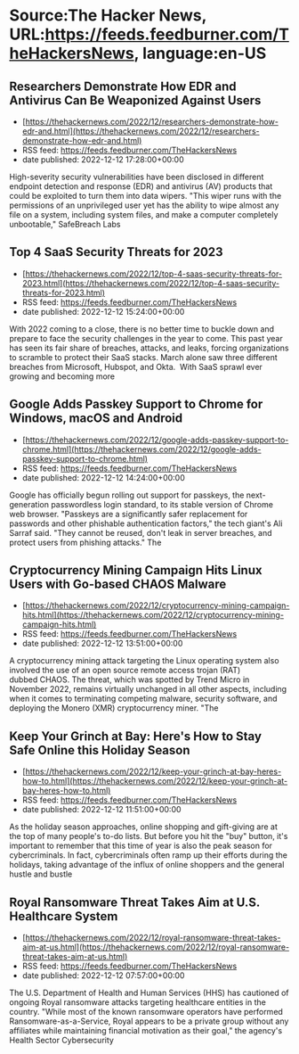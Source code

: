 # Source:The Hacker News, URL:https://feeds.feedburner.com/TheHackersNews, language:en-US

## Researchers Demonstrate How EDR and Antivirus Can Be Weaponized Against Users
 - [https://thehackernews.com/2022/12/researchers-demonstrate-how-edr-and.html](https://thehackernews.com/2022/12/researchers-demonstrate-how-edr-and.html)
 - RSS feed: https://feeds.feedburner.com/TheHackersNews
 - date published: 2022-12-12 17:28:00+00:00

High-severity security vulnerabilities have been disclosed in different endpoint detection and response (EDR) and antivirus (AV) products that could be exploited to turn them into data wipers.
"This wiper runs with the permissions of an unprivileged user yet has the ability to wipe almost any file on a system, including system files, and make a computer completely unbootable," SafeBreach Labs

## Top 4 SaaS Security Threats for 2023
 - [https://thehackernews.com/2022/12/top-4-saas-security-threats-for-2023.html](https://thehackernews.com/2022/12/top-4-saas-security-threats-for-2023.html)
 - RSS feed: https://feeds.feedburner.com/TheHackersNews
 - date published: 2022-12-12 15:24:00+00:00

With 2022 coming to a close, there is no better time to buckle down and prepare to face the security challenges in the year to come. This past year has seen its fair share of breaches, attacks, and leaks, forcing organizations to scramble to protect their SaaS stacks. March alone saw three different breaches from Microsoft, Hubspot, and Okta. 
With SaaS sprawl ever growing and becoming more

## Google Adds Passkey Support to Chrome for Windows, macOS and Android
 - [https://thehackernews.com/2022/12/google-adds-passkey-support-to-chrome.html](https://thehackernews.com/2022/12/google-adds-passkey-support-to-chrome.html)
 - RSS feed: https://feeds.feedburner.com/TheHackersNews
 - date published: 2022-12-12 14:24:00+00:00

Google has officially begun rolling out support for passkeys, the next-generation passwordless login standard, to its stable version of Chrome web browser.
"Passkeys are a significantly safer replacement for passwords and other phishable authentication factors," the tech giant's Ali Sarraf said. "They cannot be reused, don't leak in server breaches, and protect users from phishing attacks."
The

## Cryptocurrency Mining Campaign Hits Linux Users with Go-based CHAOS Malware
 - [https://thehackernews.com/2022/12/cryptocurrency-mining-campaign-hits.html](https://thehackernews.com/2022/12/cryptocurrency-mining-campaign-hits.html)
 - RSS feed: https://feeds.feedburner.com/TheHackersNews
 - date published: 2022-12-12 13:51:00+00:00

A cryptocurrency mining attack targeting the Linux operating system also involved the use of an open source remote access trojan (RAT) dubbed CHAOS.
The threat, which was spotted by Trend Micro in November 2022, remains virtually unchanged in all other aspects, including when it comes to terminating competing malware, security software, and deploying the Monero (XMR) cryptocurrency miner.
"The

## Keep Your Grinch at Bay: Here's How to Stay Safe Online this Holiday Season
 - [https://thehackernews.com/2022/12/keep-your-grinch-at-bay-heres-how-to.html](https://thehackernews.com/2022/12/keep-your-grinch-at-bay-heres-how-to.html)
 - RSS feed: https://feeds.feedburner.com/TheHackersNews
 - date published: 2022-12-12 11:51:00+00:00

As the holiday season approaches, online shopping and gift-giving are at the top of many people's to-do lists. But before you hit the "buy" button, it's important to remember that this time of year is also the peak season for cybercriminals.
In fact, cybercriminals often ramp up their efforts during the holidays, taking advantage of the influx of online shoppers and the general hustle and bustle

## Royal Ransomware Threat Takes Aim at U.S. Healthcare System
 - [https://thehackernews.com/2022/12/royal-ransomware-threat-takes-aim-at-us.html](https://thehackernews.com/2022/12/royal-ransomware-threat-takes-aim-at-us.html)
 - RSS feed: https://feeds.feedburner.com/TheHackersNews
 - date published: 2022-12-12 07:57:00+00:00

The U.S. Department of Health and Human Services (HHS) has cautioned of ongoing Royal ransomware attacks targeting healthcare entities in the country.
"While most of the known ransomware operators have performed Ransomware-as-a-Service, Royal appears to be a private group without any affiliates while maintaining financial motivation as their goal," the agency's Health Sector Cybersecurity

